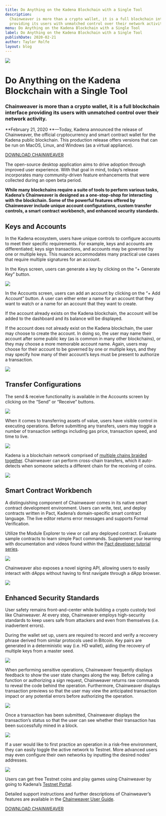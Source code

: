 ```yaml
---
title: Do Anything on the Kadena Blockchain with a Single Tool
description:
  Chainweaver is more than a crypto wallet, it is a full blockchain interface
  providing its users with unmatched control over their network activity.
menu: Do Anything on the Kadena Blockchain with a Single Tool
label: Do Anything on the Kadena Blockchain with a Single Tool
publishDate: 2020-02-21
author: Taylor Rolfe
layout: blog
---
```


![](/assets/blog/2020/1_DPaqrSYvWQpdKUexyUcgTw.webp)

# Do Anything on the Kadena Blockchain with a Single Tool

### Chainweaver is more than a crypto wallet, it is a full blockchain interface providing its users with unmatched control over their network activity.

**February 21, 2020 **—Today, Kadena announced the release of Chainweaver, the
official cryptocurrency and smart contract wallet for the Kadena public
blockchain. This production release offers versions that can be run on MacOS,
Linux, and Windows (as a virtual appliance).

[DOWNLOAD CHAINWEAVER](https://www.kadena.io/chainweaver)

The open-source desktop application aims to drive adoption through improved user
experience. With that goal in mind, today’s release incorporates many
community-driven feature enhancements that were collected during an open beta
period.

**While many blockchains require a suite of tools to perform various tasks,
Kadena’s Chainweaver is designed as a one-stop-shop for interacting with the
blockchain. Some of the powerful features offered by Chainweaver include unique
account configurations, custom transfer controls, a smart contract workbench,
and enhanced security standards.**

## **Keys and Accounts**

In the Kadena ecosystem, users have unique controls to configure accounts to
meet their specific requirements. For example, keys and accounts are
differentiated; keys sign transactions, and accounts may be governed by one or
multiple keys. This nuance accommodates many practical use cases that require
multiple signatures for an account.

In the Keys screen, users can generate a key by clicking on the “+ Generate Key”
button.

![](/assets/blog/2020/0_8hYOc8ju0R8OPc8f.png)

In the Accounts screen, users can add an account by clicking on the “+ Add
Account” button. A user can either enter a name for an account that they want to
watch or a name for an account that they want to create.

If the account already exists on the Kadena blockchain, the account will be
added to the dashboard and its balance will be displayed.

If the account does not already exist on the Kadena blockchain, the user may
choose to create the account. In doing so, the user may name their account after
some public key (as is common in many other blockchains), or they may choose a
more memorable account name. Again, users may choose for their account to be
governed by one or multiple keys, and they may specify how many of their
account’s keys must be present to authorize a transaction.

![](/assets/blog/2020/0_ODJdGqiCscwQODRm.png)

## **Transfer Configurations**

The send & receive functionality is available in the Accounts screen by clicking
on the “Send” or “Receive” buttons.

![](/assets/blog/2020/0_Q-Fd5-wZL4Sg4VoS.png)

When it comes to transferring assets of value, users have visible control in
executing operations. Before submitting any transfers, users may toggle a number
of transaction settings including gas price, transaction speed, and time to
live.

![](/assets/blog/2020/0_EZcDpU5FDACgd87b.png)

Kadena is a blockchain network comprised of
[multiple chains braided together](https://www.youtube.com/watch?v=hYvXxFbsN6I).
Chainweaver can perform cross-chain transfers, which it auto-detects when
someone selects a different chain for the receiving of coins.

![](/assets/blog/2020/0_5MX44J7kCEENMVjd.png)

## **Smart Contract Workbench**

A distinguishing component of Chainweaver comes in its native smart contract
development environment. Users can write, test, and deploy contracts written in
Pact, Kadena’s domain-specific smart contract language. The live editor returns
error messages and supports Formal Verification.

Utilize the Module Explorer to view or call any deployed contract. Evaluate
sample contracts to learn simple Pact commands. Supplement your learning with
documentation and videos found within the
[Pact developer tutorial series](https://pactlang.org/).

![](/assets/blog/2020/0_hn1GJqWb3Eol0oAJ.png)

Chainweaver also exposes a novel signing API, allowing users to easily interact
with dApps without having to first navigate through a dApp browser.

![](/assets/blog/2020/0_ELVmXi7NYzjTxc9E.png)

## **Enhanced Security Standards**

User safety remains front-and-center while building a crypto custody tool like
Chainweaver. At every step, Chainweaver employs high-security standards to keep
users safe from attackers and even from themselves (i.e. inadvertent errors).

During the wallet set up, users are required to record and verify a recovery
phrase derived from similar protocols used in Bitcoin. Key pairs are generated
in a deterministic way (i.e. HD wallet), aiding the recovery of multiple keys
from a master seed.

![](/assets/blog/2020/0_-arUE20ABJc23du3.png)

When performing sensitive operations, Chainweaver frequently displays feedback
to show the user state changes along the way. Before calling a function or
authorizing a sign request, Chainweaver returns raw commands to reveal the code
behind the operation. Furthermore, Chainweaver displays transaction previews so
that the user may view the anticipated transaction impact or any potential
errors before authorizing the operation.

![](/assets/blog/2020/0_H8T8ghbQ66xH3Q9o.png)

Once a transaction has been submitted, Chainweaver displays the transaction’s
status so that the user can see whether their transaction has been successfully
mined in a block.

![](/assets/blog/2020/0_JMFvtK6HaHFfiAnP.png)

If a user would like to first practice an operation in a risk-free environment,
they can easily toggle the active network to Testnet. More advanced users may
even configure their own networks by inputting the desired nodes’ addresses.

![](/assets/blog/2020/0_3kQFU-u_qHldK0IT.png)

Users can get free Testnet coins and play games using Chainweaver by going to
Kadena’s [Testnet Portal](http://testnet.chainweb.com/).

Detailed support instructions and further descriptions of Chainweaver’s features
are available in the
[Chainweaver User Guide](https://kadena-io.github.io/kadena-docs/Chainweaver-Support/#installing-the-chainweaver-software).

[DOWNLOAD CHAINWEAVER](https://www.kadena.io/chainweaver)
